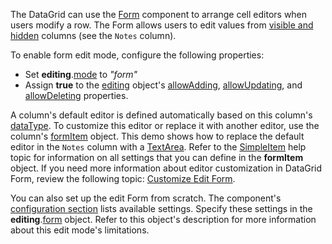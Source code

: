 The DataGrid can use the [Form](/Documentation/ApiReference/UI_Components/dxForm/) component to arrange cell editors when users modify a row. The Form allows users to edit values from [visible and hidden](/Documentation/ApiReference/UI_Components/dxDataGrid/Configuration/columns/#visible) columns (see the `Notes` column).

To enable form edit mode, configure the following properties:
- Set **editing**.[mode](/Documentation/ApiReference/UI_Components/dxDataGrid/Configuration/editing/#mode) to *"form"*
- Assign **true** to the [editing](/Documentation/ApiReference/UI_Components/dxDataGrid/Configuration/editing/) object's [allowAdding](/Documentation/ApiReference/UI_Components/dxDataGrid/Configuration/editing/#allowAdding), [allowUpdating](/Documentation/ApiReference/UI_Components/dxDataGrid/Configuration/editing/#allowUpdating), and [allowDeleting](/Documentation/ApiReference/UI_Components/dxDataGrid/Configuration/editing/#allowDeleting) properties.

A column's default editor is defined automatically based on this column's [dataType](/Documentation/ApiReference/UI_Components/dxDataGrid/Configuration/columns/#dataType). To customize this editor or replace it with another editor, use the column's [formItem](/Documentation/ApiReference/UI_Components/dxDataGrid/Configuration/columns/#formItem) object. This demo shows how to replace the default editor in the `Notes` column with a [TextArea](/Documentation/ApiReference/UI_Components/dxTextArea/). Refer to the [SimpleItem](/Documentation/ApiReference/UI_Components/dxForm/Item_Types/SimpleItem/) help topic for information on all settings that you can define in the **formItem** object. If you need more information about editor customization in DataGrid Form, review the following topic: [Customize Edit Form](/Documentation/Guide/UI_Components/DataGrid/Editing/#Customize_Edit_Form).

You can also set up the edit Form from scratch. The component's [configuration section](/Documentation/ApiReference/UI_Components/dxForm/) lists available settings. Specify these settings in the **editing**.[form](/Documentation/ApiReference/UI_Components/dxDataGrid/Configuration/editing/#form) object. Refer to this object's description for more information about this edit mode's limitations.
